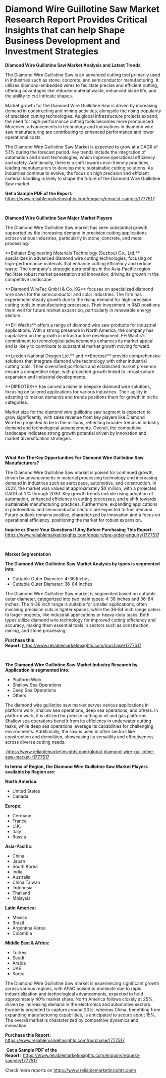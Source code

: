 <p><h1>Diamond Wire Guillotine Saw Market Research Report Provides Critical Insights that can help Shape Business Development and Investment Strategies</h1></p><p><strong>Diamond Wire Guillotine Saw Market Analysis and Latest Trends</strong></p>
<p><p>The Diamond Wire Guillotine Saw is an advanced cutting tool primarily used in industries such as stone, concrete, and semiconductor manufacturing. It utilizes diamond-embedded wires to facilitate precise and efficient cutting, offering advantages like reduced material waste, enhanced blade life, and the ability to cut intricate shapes.</p><p>Market growth for the Diamond Wire Guillotine Saw is driven by increasing demand in constructing and mining activities, alongside the rising popularity of precision cutting technologies. As global infrastructure projects expand, the need for high-performance cutting tools becomes more pronounced. Moreover, advancements in technology and innovations in diamond wire saw manufacturing are contributing to enhanced performance and lower operational costs.</p><p>The Diamond Wire Guillotine Saw Market is expected to grow at a CAGR of 5.1% during the forecast period. Key trends include the integration of automation and smart technologies, which improve operational efficiency and safety. Additionally, there is a shift towards eco-friendly practices, leading manufacturers to develop more sustainable cutting solutions. As industries continue to evolve, the focus on high precision and efficient material handling is likely to shape the future of the Diamond Wire Guillotine Saw market.</p></p>
<p><strong>Get a Sample PDF of the Report:&nbsp;</strong> <a href="https://www.reliablemarketinsights.com/enquiry/request-sample/1777517?utm_campaign=2535&utm_medium=2&utm_source=Github&utm_content=ia&utm_term=09042025&utm_id=diamond-wire-guillotine-saw">https://www.reliablemarketinsights.com/enquiry/request-sample/1777517</a></p>
<p>&nbsp;</p>
<p><strong>Diamond Wire Guillotine Saw Major Market Players</strong></p>
<p><p>The Diamond Wire Guillotine Saw market has seen substantial growth, supported by the increasing demand in precision cutting applications across various industries, particularly in stone, concrete, and metal processing.</p><p>**Bohaier Engineering Materials Technology (Suzhou) Co., Ltd.** specializes in advanced diamond wire cutting technologies, focusing on high-performance materials that enhance cutting efficiency and reduce waste. The company's strategic partnerships in the Asia-Pacific region facilitate robust market penetration and innovation, driving its growth in the competitive landscape.</p><p>**Diamond WireTec GmbH & Co. KG** focuses on specialized diamond wire saws for the semiconductor and solar industries. The firm has experienced steady growth due to the rising demand for high-precision cutting tools in manufacturing processes. Their investment in R&D positions them well for future market expansion, particularly in renewable energy sectors.</p><p>**EH Wachs** offers a range of diamond wire saw products for industrial applications. With a strong presence in North America, the company has capitalized on the growth in infrastructure development. EH Wachs's commitment to technological advancements enhances its market appeal and is likely to contribute to substantial market growth moving forward.</p><p>**Leeden National Oxygen Ltd.** and **Enerpac** provide comprehensive solutions that integrate diamond wire technology with other industrial cutting tools. Their diversified portfolios and established market presence ensure a competitive edge, with projected growth linked to infrastructure expansion and industrial developments.</p><p>**DIPROTEX** has carved a niche in bespoke diamond wire solutions, focusing on tailored applications for various industries. Their agility in adapting to market demands and trends positions them for growth in niche categories.</p><p>Market size for the diamond wire guillotine saw segment is expected to grow significantly, with sales revenue from key players like Diamond WireTec projected to be in the millions, reflecting broader trends in industry demand and technological advancements. Overall, the competitive landscape indicates strong growth potential driven by innovation and market diversification strategies.</p></p>
<p>&nbsp;</p>
<p><strong>What Are The Key Opportunities For Diamond Wire Guillotine Saw Manufacturers?</strong></p>
<p><p>The Diamond Wire Guillotine Saw market is poised for continued growth, driven by advancements in material processing technology and increasing demand in industries such as aerospace, automotive, and construction. In 2022, the market was valued at approximately $X million, with a projected CAGR of Y% through 2030. Key growth trends include rising adoption of automation, enhanced efficiency in cutting processes, and a shift towards sustainable manufacturing practices. Furthermore, expanding applications in photovoltaic and semiconductor sectors are expected to fuel demand. Future outlook remains positive, characterized by innovation and a focus on operational efficiency, positioning the market for robust expansion.</p></p>
<p><strong>Inquire or Share Your Questions If Any Before Purchasing This Report:</strong> <a href="https://www.reliablemarketinsights.com/enquiry/pre-order-enquiry/1777517?utm_campaign=2535&utm_medium=2&utm_source=Github&utm_content=ia&utm_term=09042025&utm_id=diamond-wire-guillotine-saw">https://www.reliablemarketinsights.com/enquiry/pre-order-enquiry/1777517</a></p>
<p>&nbsp;</p>
<p><strong>Market Segmentation</strong></p>
<p><strong>The Diamond Wire Guillotine Saw Market Analysis by types is segmented into:</strong></p>
<p><ul><li>Cuttable Outer Diameter: 4-36 Inches</li><li>Cuttable Outer Diameter: 36-84 Inches</li></ul></p>
<p><p>The Diamond Wire Guillotine Saw market is segmented based on cuttable outer diameter, categorized into two main types: 4-36 inches and 36-84 inches. The 4-36 inch range is suitable for smaller applications, often involving precision cuts in tighter spaces, while the 36-84 inch range caters to larger projects, like industrial applications or heavy-duty tasks. Both types utilize diamond wire technology for improved cutting efficiency and accuracy, making them essential tools in sectors such as construction, mining, and stone processing.</p></p>
<p><strong>Purchase this Report:&nbsp;</strong><a href="https://www.reliablemarketinsights.com/purchase/1777517?utm_campaign=2535&utm_medium=2&utm_source=Github&utm_content=ia&utm_term=09042025&utm_id=diamond-wire-guillotine-saw">https://www.reliablemarketinsights.com/purchase/1777517</a></p>
<p>&nbsp;</p>
<p><strong>The Diamond Wire Guillotine Saw Market Industry Research by Application is segmented into:</strong></p>
<p><ul><li>Platform Work</li><li>Shallow Sea Operations</li><li>Deep Sea Operations</li><li>Others</li></ul></p>
<p><p>The diamond wire guillotine saw market serves various applications in platform work, shallow sea operations, deep sea operations, and others. In platform work, it is utilized for precise cutting in oil and gas platforms. Shallow sea operations benefit from its efficiency in underwater cutting tasks, while deep sea operations leverage its capabilities for challenging environments. Additionally, the saw is used in other sectors like construction and demolition, showcasing its versatility and effectiveness across diverse cutting needs.</p></p>
<p><a href="https://www.reliablemarketinsights.com/global-diamond-wire-guillotine-saw-market-r1777517?utm_campaign=2535&utm_medium=2&utm_source=Github&utm_content=ia&utm_term=09042025&utm_id=diamond-wire-guillotine-saw">&nbsp;https://www.reliablemarketinsights.com/global-diamond-wire-guillotine-saw-market-r1777517</a></p>
<p><strong>In terms of Region, the Diamond Wire Guillotine Saw Market Players available by Region are:</strong></p>
<p>
    <p> <strong> North America: </strong>
        <ul>
            <li>United States</li>
            <li>Canada</li>
        </ul>
        </p> 
    <p> <strong> Europe: </strong>
        <ul>
            <li>Germany</li>
            <li>France</li>
            <li>U.K.</li>
            <li>Italy</li>
            <li>Russia</li>
        </ul>
        </p> 
    <p> <strong> Asia-Pacific: </strong>
        <ul>
            <li>China</li>
            <li>Japan</li>
            <li>South Korea</li>
            <li>India</li>
            <li>Australia</li>
            <li>China Taiwan</li>
            <li>Indonesia</li>
            <li>Thailand</li>
            <li>Malaysia</li>
        </ul>
        </p> 
    <p> <strong> Latin America: </strong>
        <ul>
            <li>Mexico</li>
            <li>Brazil</li>
            <li>Argentina Korea</li>
            <li>Colombia</li>
        </ul>
        </p> 
    <p> <strong> Middle East & Africa: </strong>
        <ul>
            <li>Turkey</li>
            <li>Saudi</li>
            <li>Arabia</li>
            <li>UAE</li>
            <li>Korea</li>
        </ul>
    </p>
    </p>
<p><p>The Diamond Wire Guillotine Saw market is experiencing significant growth across various regions, with APAC poised to dominate due to rapid industrialization and technological advancements, expected to hold approximately 40% market share. North America follows closely at 25%, driven by increasing demand in the electronics and automotive sectors. Europe is projected to capture around 20%, whereas China, benefiting from expanding manufacturing capabilities, is anticipated to secure about 15%. The overall market is characterized by competitive dynamics and innovation.</p></p>
<p><strong>Purchase this Report: </strong><a href="https://www.reliablemarketinsights.com/purchase/1777517?utm_campaign=2535&utm_medium=2&utm_source=Github&utm_content=ia&utm_term=09042025&utm_id=diamond-wire-guillotine-saw">https://www.reliablemarketinsights.com/purchase/1777517</a></p>
<p>&nbsp;<strong>Get a Sample PDF of the Report:&nbsp;&nbsp;</strong><a href="https://www.reliablemarketinsights.com/enquiry/request-sample/1777517?utm_campaign=2535&utm_medium=2&utm_source=Github&utm_content=ia&utm_term=09042025&utm_id=diamond-wire-guillotine-saw">https://www.reliablemarketinsights.com/enquiry/request-sample/1777517</a></p>
<p><strong></strong></p>
<p>Check more reports on <a href="https://www.reliablemarketinsights.com/?utm_campaign=2535&utm_medium=2&utm_source=Github&utm_content=ia&utm_term=09042025&utm_id=diamond-wire-guillotine-saw">https://www.reliablemarketinsights.com/</a></p>
